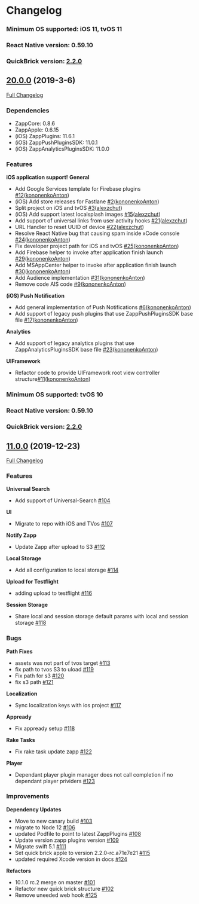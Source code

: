 # Changelog

### Minimum OS supported: iOS 11, tvOS 11

### React Native version: 0.59.10

### QuickBrick version: [2.2.0](https://github.com/applicaster/QuickBrick/blob/master/CHANGELOG.md#220-2019-12-20)

## [20.0.0](https://github.com/applicaster/ZappAppleBuilder.git/tree/20.0.0) (2019-3-6)

[Full Changelog](https://github.com/applicaster/Zapp-tvOS/tree/20.0.0)

### Dependencies

- ZappCore: 0.8.6
- ZappApple: 0.6.15
- (iOS) ZappPlugins: 11.6.1
- (iOS) ZappPushPluginsSDK: 11.0.1
- (iOS) ZappAnalyticsPluginsSDK: 11.0.0

### Features

**iOS application support!**
**General**

- Add Google Services template for Firebase plugins [#12](https://github.com/applicaster/ZappAppleBuilder/pull/12)([kononenkoAnton](https://github.com/kononenkoAnton))
- (iOS) Add store releases for Fastlane [#2](https://github.com/applicaster/ZappAppleBuilder/pull/2)([kononenkoAnton](https://github.com/kononenkoAnton))
- Split project on iOS and tvOS [#3](https://github.com/applicaster/ZappAppleBuilder/pull/3)([alexzchut](https://github.com/alexzchut))
- (iOS) Add support latest localsplash images [#15](https://github.com/applicaster/ZappAppleBuilder/pull/15)([alexzchut](https://github.com/alexzchut))
- Add support of universal links from user activity hooks [#21](https://github.com/applicaster/ZappAppleBuilder/pull/21)([alexzchut](https://github.com/alexzchut))
- URL Handler to reset UUID of device [#22](https://github.com/applicaster/ZappAppleBuilder/pull/21)([alexzchut](https://github.com/alexzchut))
- Resolve React Native bug that causing spam inside xCode console [#24](https://github.com/applicaster/ZappAppleBuilder/pull/24)([kononenkoAnton](https://github.com/kononenkoAnton))
- Fix developer project path for iOS and tvOS [#25](https://github.com/applicaster/ZappAppleBuilder/pull/25)([kononenkoAnton](https://github.com/kononenkoAnton))
- Add Firebase helper to invoke after application finish launch [#29](https://github.com/applicaster/ZappAppleBuilder/pull/29)([kononenkoAnton](https://github.com/kononenkoAnton))
- Add MSAppCenter helper to invoke after application finish launch [#30](https://github.com/applicaster/ZappAppleBuilder/pull/30)([kononenkoAnton](https://github.com/kononenkoAnton))
- Add Audience implementation [#31](https://github.com/applicaster/ZappAppleBuilder/pull/31)([kononenkoAnton](https://github.com/kononenkoAnton))
- Remove code AIS code [#9](https://github.com/applicaster/ZappAppleBuilder/pull/9)([kononenkoAnton](https://github.com/kononenkoAnton))

**(iOS) Push Notification**

- Add general implementation of Push Notifications [#6](https://github.com/applicaster/ZappAppleBuilder/pull/6)([kononenkoAnton](https://github.com/kononenkoAnton))
- Add support of legacy push plugins that use ZappPushPluginsSDK base file [#17](https://github.com/applicaster/ZappAppleBuilder/pull/17)([kononenkoAnton](https://github.com/kononenkoAnton))

**Analytics**

- Add support of legacy analytics plugins that use ZappAnalyticsPluginsSDK base file [#23](https://github.com/applicaster/ZappAppleBuilder/pull/23)([kononenkoAnton](https://github.com/kononenkoAnton))

**UIFramework**

- Refactor code to provide UIFramework root view controller structure[#11](https://github.com/applicaster/ZappAppleBuilder/pull/11)([kononenkoAnton](https://github.com/kononenkoAnton))

### Minimum OS supported: tvOS 10

### React Native version: 0.59.10

### QuickBrick version: [2.2.0](https://github.com/applicaster/QuickBrick/blob/master/CHANGELOG.md#220-2019-12-20)

## [11.0.0](https://github.com/applicaster/Zapp-tvOS/tree/11.0.0) (2019-12-23)

[Full Changelog](https://github.com/applicaster/Zapp-tvOS/compare/10.1.0...11.0.0)

### Features

**Universal Search**

- Add support of Universal-Search [#104](https://github.com/applicaster/Zapp-tvOS/pull/104)

**UI**

- Migrate to repo with iOS and TVos [#107](https://github.com/applicaster/Zapp-tvOS/pull/107)

**Notify Zapp**

- Update Zapp after upload to S3 [#112](https://github.com/applicaster/Zapp-tvOS/pull/112)

**Local Storage**

- Add all configuration to local storage [#114](https://github.com/applicaster/Zapp-tvOS/pull/114)

**Upload for Testflight**

- adding upload to testflight [#116](https://github.com/applicaster/Zapp-tvOS/pull/116)

**Session Storage**

- Share local and session storage default params with local and session storage [#118](https://github.com/applicaster/Zapp-tvOS/pull/118)

### Bugs

**Path Fixes**

- assets was not part of tvos target [#113](https://github.com/applicaster/Zapp-tvOS/pull/113)
- fix path to tvos S3 to uload [#119](https://github.com/applicaster/Zapp-tvOS/pull/119)
- Fix path for s3 [#120](https://github.com/applicaster/Zapp-tvOS/pull/120)
- fix s3 path [#121](https://github.com/applicaster/Zapp-tvOS/pull/121)

**Localization**

- Sync localization keys with ios project [#117](https://github.com/applicaster/Zapp-tvOS/pull/117)

**Appready**

- Fix appready setup [#118](https://github.com/applicaster/Zapp-tvOS/pull/118)

**Rake Tasks**

- Fix rake task update zapp [#122](https://github.com/applicaster/Zapp-tvOS/pull/122)

**Player**

- Dependant player plugin manager does not call completion if no dependant player prividers [#123](https://github.com/applicaster/Zapp-tvOS/pull/123)

### Improvements

**Dependency Updates**

- Move to new canary build [#103](https://github.com/applicaster/Zapp-tvOS/pull/103)
- migrate to Node 12 [#106](https://github.com/applicaster/Zapp-tvOS/pull/106)
- updated Podfile to point to latest ZappPlugins [#108](https://github.com/applicaster/Zapp-tvOS/pull/108)
- Update version zapp plugins version [#109](https://github.com/applicaster/Zapp-tvOS/pull/109)
- Migrate swift 5.1 [#111](https://github.com/applicaster/Zapp-tvOS/pull/111)
- Set quick brick apple to version 2.2.0-rc.a71e7e21 [#115](https://github.com/applicaster/Zapp-tvOS/pull/115)
- updated required Xcode version in docs [#124](https://github.comead/applicaster/Zapp-tvOS/pull/124)

**Refactors**

- 10.1.0 rc.2 merge on master [#101](https://github.com/applicaster/Zapp-tvOS/pull/101)
- Refactor new quick brick structure [#102](https://github.com/applicaster/Zapp-tvOS/pull/102)
- Remove uneeded web hook [#125](https://github.com/applicaster/Zapp-tvOS/pull/125)
